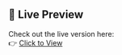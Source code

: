 ## 🚀 Live Preview

Check out the live version here:  
👉 [Click to View](https://themededits.github.io/Zenish/)
